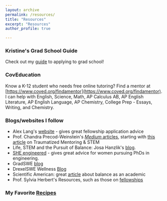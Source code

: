 ```yaml
---
layout: archive
permalink: /resources/
title: "Resources"
excerpt: "Resources"
author_profile: true

---
```


### Kristine's Grad School Guide
Check out my [guide](https://docs.google.com/document/d/1bSxuAMzOgqoiT1-ACNlNnXGWNVvVPnJFUXZXWXSSU5A/edit?usp=sharing) to applying to grad school! 

### CovEducation
Know a K-12 student who needs free online tutoring? Find a mentor at [https://www.coved.org/findamentor](https://www.coved.org/findamentor). I can help with English, Science, Math, AP Calculus AB, AP English Literature, AP English Language, AP Chemistry, College Prep - Essays, Writing, and Chemistry. 

### Blogs/websites I follow
* Alex Lang's [website](https://www.alexhunterlang.com/nsf-fellowship) - gives great fellowship application advice
* Prof. Chandra Precod-Weinstein's [_Medium_ articles](https://medium.com/@chanda), starting with [this article](https://medium.com/@chanda/traumatized-mentoring-stem-48f9ca9c966) on Traumatized Mentoring & STEM 
* Life, STEM and the Pursuit of Balance: Josa Hanzlik's [blog](https://josahanzlik.wordpress.com/2020/07/04/has-online-interactions-killed-our-empathy/). 
* [SHE engineered](https://sheengineered.com/blog/) - gives great advice for women pursuing PhDs in engineering.
* GradSWE [blog](http://gradswe.swe.org/gradswe-blog)
* DrexelSWE Wellness [Blog](https://swedrexelwellness.health.blog/)
* Scientific American: great [article](https://blogs.scientificamerican.com/guest-blog/the-awesomest-7-year-postdoc-or-how-i-learned-to-stop-worrying-and-love-the-tenure-track-faculty-life/?redirect=1) about balance as an academic
* Prof. Sylvia Herbert's Resources, such as those on [fellowships](http://sylviaherbert.com/fellowships)

### My Favorite [Recipes](recipes.md)
